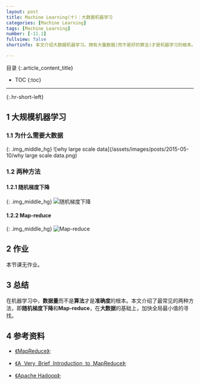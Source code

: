 ```yaml
---
layout: post
title: Machine Learning(十)：大数据机器学习
categories: [Machine Learning]
tags: [Machine Learning]
number: [-11.1]
fullview: false
shortinfo: 本文介绍大数据机器学习。拥有大量数据(而不是好的算法)才是机器学习的根本。对于如何调整算法加快全局最小值的寻找来适应大数据，本文介绍最常见的两种方法，即随机梯度下降和Map-reduce。

---
```

目录
{:.article_content_title}


* TOC
{:toc}

---
{:.hr-short-left}

## 1 大规模机器学习 ##

### 1.1 为什么需要大数据 ###

{: .img_middle_hg}
![why large scale data](/assets/images/posts/2015-05-10/why large scale data.png)

### 1.2 两种方法 ###

#### 1.2.1 随机梯度下降 ####

{: .img_middle_hg}
![随机梯度下降](/assets/images/posts/2015-05-10/随机梯度下降.png)

#### 1.2.2 Map-reduce ####

{: .img_middle_hg}
![Map-reduce](/assets/images/posts/2015-05-10/Map-reduce.png)

## 2 作业 ##

本节课无作业。

## 3 总结 ##

在机器学习中，**数据量**而不是**算法**才是**准确度**的根本。本文介绍了最常见的两种方法，即**随机梯度下降**和**Map-reduce**，在**大数据**的基础上，加快全局最小值的寻找。


## 4 参考资料 ##

- [《MapReduce》](https://en.wikipedia.org/wiki/MapReduce);

- [《A  Very  Brief  Introduction  to  MapReduce》](http://hci.stanford.edu/courses/cs448g/a2/files/map_reduce_tutorial.pdf);

- [《Apache Hadoop》](https://en.wikipedia.org/wiki/Apache_Hadoop);





